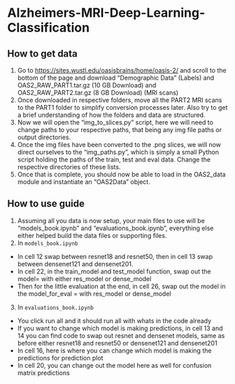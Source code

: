 # Alzheimers-MRI-Deep-Learning-Classification
## How to get data
1.	Go to https://sites.wustl.edu/oasisbrains/home/oasis-2/ and scroll to the bottom of the page and download “Demographic Data” (Labels) and OAS2_RAW_PART1.tar.gz (10 GB Download) and OAS2_RAW_PART2.tar.gz (8 GB Download) (MRI scans)
2.	Once downloaded in respective folders, move all the PART2 MRI scans to the PART1 folder to simplify conversion processes later. Also try to get a brief understanding of how the folders and data are structured.
3.	Now we will open the “img_to_slices.py” script, here we will need to change paths to your respective paths, that being any img file paths or output directories.
4.	Once the img files have been converted to the .png slices, we will now direct ourselves to the “img_paths.py”, which is simply a small Python script holding the paths of the train, test and eval data. Change the respective directories of these lists.
5.	Once that is complete, you should now be able to load in the OAS2_data module and instantiate an “OAS2Data” object.


## How to use guide
1.	Assuming all you data is now setup, your main files to use will be “models_book.ipynb” and “evaluations_book.ipynb”, everything else either helped build the data files or supporting files.
2.	In `models_book.ipynb`
- In cell 12 swap between resnet18 and resnet50, then in cell  13 swap between densenet121 and densenet201.
- In cell 22, in the train_model and test_model function, swap out the model= with either res_model or dense_model
- Then for the little evaluation at the end, in cell 26, swap out the model in the model_for_eval = with res_model or dense_model
3. In `evaluations_book.ipynb`
- You click run all and it should run all with whats in the code already
- If you want to change which model is making predictions, in cell 13 and 14 you can find code to swap out resnet and densenet models, same as before either resnet18 and resnet50 or densenet121 and densenet201
- In cell 16, here is where you can change which model is making the predictions for prediction plot
- In cell 20, you can change out the model here as well for confusion matrix predictions
